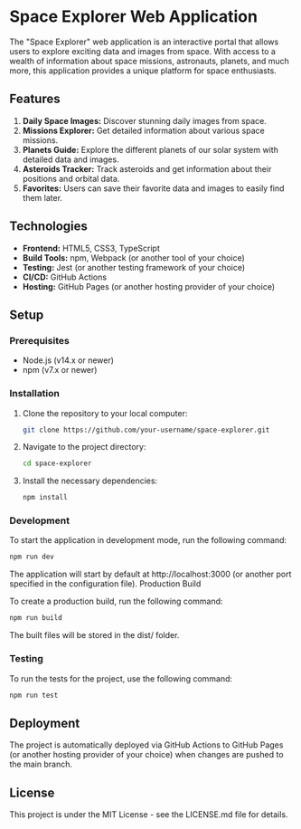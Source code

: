 # Space Explorer Web Application

The "Space Explorer" web application is an interactive portal that allows users to explore exciting data and images from space. With access to a wealth of information about space missions, astronauts, planets, and much more, this application provides a unique platform for space enthusiasts.

## Features

1. **Daily Space Images:** Discover stunning daily images from space.
2. **Missions Explorer:** Get detailed information about various space missions.
3. **Planets Guide:** Explore the different planets of our solar system with detailed data and images.
4. **Asteroids Tracker:** Track asteroids and get information about their positions and orbital data.
5. **Favorites:** Users can save their favorite data and images to easily find them later.

## Technologies

- **Frontend:** HTML5, CSS3, TypeScript
- **Build Tools:** npm, Webpack (or another tool of your choice)
- **Testing:** Jest (or another testing framework of your choice)
- **CI/CD:** GitHub Actions
- **Hosting:** GitHub Pages (or another hosting provider of your choice)

## Setup

### Prerequisites

- Node.js (v14.x or newer)
- npm (v7.x or newer)

### Installation

1. Clone the repository to your local computer:

   ```sh
   git clone https://github.com/your-username/space-explorer.git
   ```

2. Navigate to the project directory:
   
   ```sh
   cd space-explorer
   ```

3. Install the necessary dependencies:

   ```sh
   npm install
   ```
   
### Development

To start the application in development mode, run the following command:
   
   ```sh
   npm run dev
   ```

The application will start by default at http://localhost:3000 (or another port specified in the configuration file).
Production Build

To create a production build, run the following command:

   ```sh
   npm run build
   ```

The built files will be stored in the dist/ folder.

### Testing

To run the tests for the project, use the following command:

   ```sh
   npm run test
   ```

## Deployment

The project is automatically deployed via GitHub Actions to GitHub Pages (or another hosting provider of your choice) when changes are pushed to the main branch.

## License

This project is under the MIT License - see the LICENSE.md file for details.